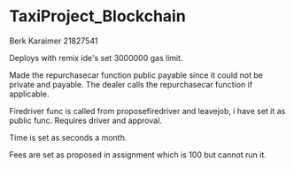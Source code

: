 # TaxiProject_Blockchain

Berk Karaimer 21827541

Deploys with remix ide's set 3000000 gas limit.

Made the repurchasecar function public payable since it could not be private and payable.
The dealer calls the repurchasecar function if applicable.

Firedriver func is called from proposefiredriver and leavejob, i have set it as public func.
Requires driver and approval.

Time is set as seconds a month.

Fees are set as proposed in assignment which is 100 but cannot run it.
